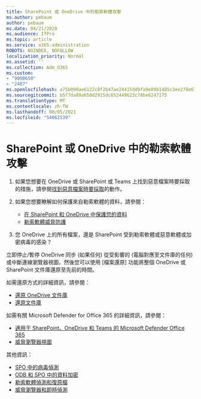 ```yaml
---
title: SharePoint 或 OneDrive 中的勒索軟體攻擊
ms.author: pebaum
author: pebaum
ms.date: 04/21/2020
ms.audience: ITPro
ms.topic: article
ms.service: o365-administration
ROBOTS: NOINDEX, NOFOLLOW
localization_priority: Normal
ms.assetid: ''
ms.collection: Adm_O365
ms.custom:
- "9000650"
- "2487"
ms.openlocfilehash: a75b090ae6122c8f2b47ae24415dd9fa9e09b1405c3ee278e619381382a322d2
ms.sourcegitcommit: b5f7da89a650d2915dc652449623c78be6247175
ms.translationtype: MT
ms.contentlocale: zh-TW
ms.lasthandoff: 08/05/2021
ms.locfileid: "54062539"
---
```

# <a name="ransomware-attack-in-sharepoint-or-onedrive"></a>SharePoint 或 OneDrive 中的勒索軟體攻擊

1.  如果您想要在 OneDrive 或 SharePoint 或 Teams 上找到惡意檔案時要採取的措施，請參閱[找到惡意檔案時要採取](https://support.office.com/en-ie/article/what-to-do-when-a-malicious-file-is-found-in-sharepoint-online-onedrive-or-microsoft-teams-01e902ad-a903-4e0f-b093-1e1ac0c37ad2)的動作。
2. 如果您想要瞭解如何保護來自勒索軟體的資料，請參閱：
    - [在 SharePoint 和 OneDrive 中保護您的資料](/sharepoint/safeguarding-your-data) 
    - [勒索軟體威脅防護](/windows/security/threat-protection/intelligence/ransomware-malware)    

3.  您 OneDrive 上的所有檔案，還是 SharePoint 受到勒索軟體或惡意軟體或加密病毒的感染？ 

立即停止/暫停 OneDrive 同步 (如果任何) 從受影響的 (電腦對應至文件庫的任何) 或中斷連線瀏覽器視圖，然後您可以使用 [檔案還原] 功能將整個 OneDrive 或 SharePoint 文件庫還原至先前的時間。 

如需還原方式的詳細資訊，請參閱：

- [還原 OneDrive 文件庫](https://support.office.com/article/restore-your-onedrive-fa231298-759d-41cf-bcd0-25ac53eb8a150)
- [還原文件庫](https://support.office.com/article/restore-a-document-library-317791c3-8bd0-4dfd-8254-3ca90883d39a)

如需有關 Microsoft Defender for Office 365 的詳細資訊，請參閱：
- [適用于 SharePoint、OneDrive 和 Teams 的 Microsoft Defender Office 365](/microsoft-365/security/office-365-security/atp-for-spo-odb-and-teams)
- [威脅瀏覽器視圖](/microsoft-365/security/office-365-security/threat-explorer-views)

其他資訊：

- [SPO 中的病毒偵測](/microsoft-365/security/office-365-security/virus-detection-in-spo)</br>
- [ODB 和 SPO 中的資料加密](/microsoft-365/compliance/data-encryption-in-odb-and-spo)</br>
- [勒索軟體偵測和復原檔](https://support.office.com/article/Ransomware-detection-and-recovering-your-files-0d90ec50-6bfd-40f4-acc7-b8c12c73637f)</br>
- [威脅瀏覽器和即時偵測](/microsoft-365/security/office-365-security/threat-explorer-views)